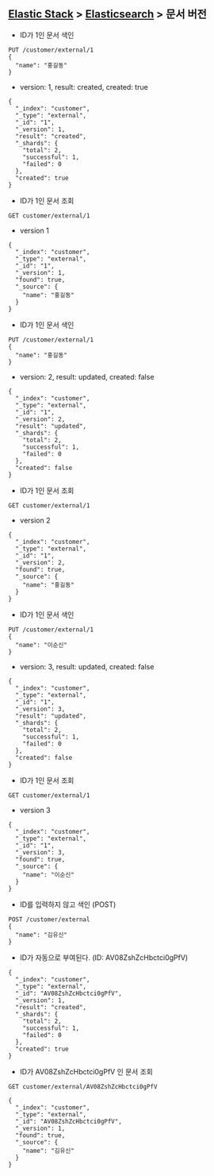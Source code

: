﻿## [Elastic Stack](https://github.com/colaboy2010hot/ElasticStack/blob/master/README.md) > [Elasticsearch](https://github.com/colaboy2010hot/ElasticStack/blob/master/Elasticsearch/README.md) > 문서 버전

* ID가 1인 문서 색인 
```
PUT /customer/external/1
{
  "name": "홍길동"
}
```

* version: 1, result: created, created: true
```
{
  "_index": "customer",
  "_type": "external",
  "_id": "1",
  "_version": 1,
  "result": "created",
  "_shards": {
    "total": 2,
    "successful": 1,
    "failed": 0
  },
  "created": true
}
```

* ID가 1인 문서 조회
```
GET customer/external/1
```
* version 1 
```
{
  "_index": "customer",
  "_type": "external",
  "_id": "1",
  "_version": 1,
  "found": true,
  "_source": {
    "name": "홍길동"
  }
}
```

* ID가 1인 문서 색인 
```
PUT /customer/external/1
{
  "name": "홍길동"
}
```
* version: 2, result: updated, created: false
```
{
  "_index": "customer",
  "_type": "external",
  "_id": "1",
  "_version": 2,
  "result": "updated",
  "_shards": {
    "total": 2,
    "successful": 1,
    "failed": 0
  },
  "created": false
}
```

* ID가 1인 문서 조회
```
GET customer/external/1
```
* version 2 
```
{
  "_index": "customer",
  "_type": "external",
  "_id": "1",
  "_version": 2,
  "found": true,
  "_source": {
    "name": "홍길동"
  }
}
```

* ID가 1인 문서 색인 
```
PUT /customer/external/1
{
  "name": "이순신"
}
```
* version: 3, result: updated, created: false
```
{
  "_index": "customer",
  "_type": "external",
  "_id": "1",
  "_version": 3,
  "result": "updated",
  "_shards": {
    "total": 2,
    "successful": 1,
    "failed": 0
  },
  "created": false
}
```
* ID가 1인 문서 조회
```
GET customer/external/1
```
* version 3 
```
{
  "_index": "customer",
  "_type": "external",
  "_id": "1",
  "_version": 3,
  "found": true,
  "_source": {
    "name": "이순신"
  }
}
```

* ID를 입력하지 않고 색인 (POST)
```
POST /customer/external
{
  "name": "김유신"
}
```
* ID가 자동으로 부여된다. (ID: AV08ZshZcHbctci0gPfV)
```
{
  "_index": "customer",
  "_type": "external",
  "_id": "AV08ZshZcHbctci0gPfV",
  "_version": 1,
  "result": "created",
  "_shards": {
    "total": 2,
    "successful": 1,
    "failed": 0
  },
  "created": true
}
```

* ID가 AV08ZshZcHbctci0gPfV 인 문서 조회
```
GET customer/external/AV08ZshZcHbctci0gPfV
```
```
{
  "_index": "customer",
  "_type": "external",
  "_id": "AV08ZshZcHbctci0gPfV",
  "_version": 1,
  "found": true,
  "_source": {
    "name": "김유신"
  }
}
```